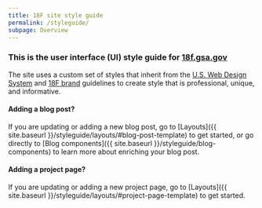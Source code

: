 ```yaml
---
title: 18F site style guide
permalink: /styleguide/
subpage: Overview
---
```


### This is the user interface (UI) style guide for [18f.gsa.gov](https://18f.gsa.gov)

The site uses a custom set of styles that inherit from the [U.S. Web Design System](https://designsystem.digital.gov/) and [18F brand](https://brand.18f.gov) guidelines to create style that is professional, unique, and informative.

#### Adding a blog post?

If you are updating or adding a new blog post, go to [Layouts]({{ site.baseurl }}/styleguide/layouts/#blog-post-template) to get started, or go directly to [Blog components]({{ site.baseurl }}/styleguide/blog-components) to learn more about enriching your blog post.

#### Adding a project page?

If you are updating or adding a new project page, go to [Layouts]({{ site.baseurl }}/styleguide/layouts/#project-page-template) to get started.